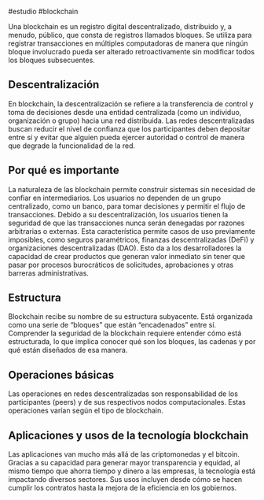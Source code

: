 #estudio #blockchain

Una blockchain es un registro digital descentralizado, distribuido y, a menudo, público, que consta de registros llamados bloques. Se utiliza para registrar transacciones en múltiples computadoras de manera que ningún bloque involucrado pueda ser alterado retroactivamente sin modificar todos los bloques subsecuentes.
## Descentralización
En blockchain, la descentralización se refiere a la transferencia de control y toma de decisiones desde una entidad centralizada (como un individuo, organización o grupo) hacia una red distribuida. Las redes descentralizadas buscan reducir el nivel de confianza que los participantes deben depositar entre sí y evitar que alguien pueda ejercer autoridad o control de manera que degrade la funcionalidad de la red.
## Por qué es importante
La naturaleza de las blockchain permite construir sistemas sin necesidad de confiar en intermediarios. Los usuarios no dependen de un grupo centralizado, como un banco, para tomar decisiones y permitir el flujo de transacciones. Debido a su descentralización, los usuarios tienen la seguridad de que las transacciones nunca serán denegadas por razones arbitrarias o externas. Esta característica permite casos de uso previamente imposibles, como seguros paramétricos, finanzas descentralizadas (DeFi) y organizaciones descentralizadas (DAO). Esto da a los desarrolladores la capacidad de crear productos que generan valor inmediato sin tener que pasar por procesos burocráticos de solicitudes, aprobaciones y otras barreras administrativas.

## Estructura
Blockchain recibe su nombre de su estructura subyacente. Está organizada como una serie de “bloques” que están “encadenados” entre sí. Comprender la seguridad de la blockchain requiere entender cómo está estructurada, lo que implica conocer qué son los bloques, las cadenas y por qué están diseñados de esa manera.
## Operaciones básicas
Las operaciones en redes descentralizadas son responsabilidad de los participantes (peers) y de sus respectivos nodos computacionales. Estas operaciones varían según el tipo de blockchain.
## Aplicaciones y usos de la tecnología blockchain
Las aplicaciones van mucho más allá de las criptomonedas y el bitcoin. Gracias a su capacidad para generar mayor transparencia y equidad, al mismo tiempo que ahorra tiempo y dinero a las empresas, la tecnología está impactando diversos sectores. Sus usos incluyen desde cómo se hacen cumplir los contratos hasta la mejora de la eficiencia en los gobiernos.